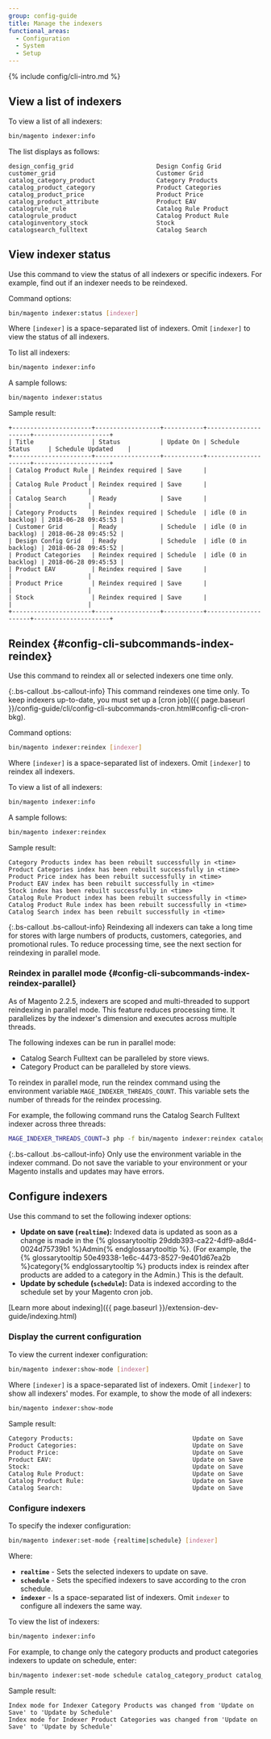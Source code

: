 ```yaml
---
group: config-guide
title: Manage the indexers
functional_areas:
  - Configuration
  - System
  - Setup
---
```


{% include config/cli-intro.md %}

## View a list of indexers

To view a list of all indexers:

```bash
bin/magento indexer:info
```

The list displays as follows:

```
design_config_grid                       Design Config Grid
customer_grid                            Customer Grid
catalog_category_product                 Category Products
catalog_product_category                 Product Categories
catalog_product_price                    Product Price
catalog_product_attribute                Product EAV
catalogrule_rule                         Catalog Rule Product
catalogrule_product                      Catalog Product Rule
cataloginventory_stock                   Stock
catalogsearch_fulltext                   Catalog Search
```

## View indexer status

Use this command to view the status of all indexers or specific indexers. For example, find out if an indexer needs to be reindexed.

Command options:

```bash
bin/magento indexer:status [indexer]
```

Where `[indexer]` is a space-separated list of indexers. Omit `[indexer]` to view the status of all indexers.

To list all indexers:

```bash
bin/magento indexer:info
```

A sample follows:

```bash
bin/magento indexer:status
```

Sample result:

```
+----------------------+------------------+-----------+---------------------+---------------------+
| Title                | Status           | Update On | Schedule Status     | Schedule Updated    |
+----------------------+------------------+-----------+---------------------+---------------------+
| Catalog Product Rule | Reindex required | Save      |                     |                     |
| Catalog Rule Product | Reindex required | Save      |                     |                     |
| Catalog Search       | Ready            | Save      |                     |                     |
| Category Products    | Reindex required | Schedule  | idle (0 in backlog) | 2018-06-28 09:45:53 |
| Customer Grid        | Ready            | Schedule  | idle (0 in backlog) | 2018-06-28 09:45:52 |
| Design Config Grid   | Ready            | Schedule  | idle (0 in backlog) | 2018-06-28 09:45:52 |
| Product Categories   | Reindex required | Schedule  | idle (0 in backlog) | 2018-06-28 09:45:53 |
| Product EAV          | Reindex required | Save      |                     |                     |
| Product Price        | Reindex required | Save      |                     |                     |
| Stock                | Reindex required | Save      |                     |                     |
+----------------------+------------------+-----------+---------------------+---------------------+
```

## Reindex {#config-cli-subcommands-index-reindex}

Use this command to reindex all or selected indexers one time only.

{:.bs-callout .bs-callout-info}
This command reindexes one time only. To keep indexers up-to-date, you must set up a [cron job]({{ page.baseurl }}/config-guide/cli/config-cli-subcommands-cron.html#config-cli-cron-bkg).

Command options:

```bash
bin/magento indexer:reindex [indexer]
```

Where ```[indexer]``` is a space-separated list of indexers. Omit ```[indexer]``` to reindex all indexers.

To view a list of all indexers:

```bash
bin/magento indexer:info
```

A sample follows:

```bash
bin/magento indexer:reindex
```

Sample result:

```
Category Products index has been rebuilt successfully in <time>
Product Categories index has been rebuilt successfully in <time>
Product Price index has been rebuilt successfully in <time>
Product EAV index has been rebuilt successfully in <time>
Stock index has been rebuilt successfully in <time>
Catalog Rule Product index has been rebuilt successfully in <time>
Catalog Product Rule index has been rebuilt successfully in <time>
Catalog Search index has been rebuilt successfully in <time>
```

{:.bs-callout .bs-callout-info}
Reindexing all indexers can take a long time for stores with large numbers of products, customers, categories, and promotional rules. To reduce processing time, see the next section for reindexing in parallel mode.

### Reindex in parallel mode {#config-cli-subcommands-index-reindex-parallel}

As of Magento 2.2.5, indexers are scoped and multi-threaded to support reindexing in parallel mode. This feature reduces processing time. It parallelizes by the indexer's dimension and executes across multiple threads.

The following indexes can be run in parallel mode:
- Catalog Search Fulltext can be paralleled by store views.
- Category Product can be paralleled by store views.

To reindex in parallel mode, run the reindex command using the environment variable `MAGE_INDEXER_THREADS_COUNT`. This variable sets the number of threads for the reindex processing.

For example, the following command runs the Catalog Search Fulltext indexer across three threads:

```bash
MAGE_INDEXER_THREADS_COUNT=3 php -f bin/magento indexer:reindex catalogsearch_fulltext
```

{:.bs-callout .bs-callout-info}
Only use the environment variable in the indexer command. Do not save the variable to your environment or your Magento installs and updates may have errors.

## Configure indexers

Use this command to set the following indexer options:

*  **Update on save (`realtime`):** Indexed data is updated as soon as a change is made in the {% glossarytooltip 29ddb393-ca22-4df9-a8d4-0024d75739b1 %}Admin{% endglossarytooltip %}. (For example, the {% glossarytooltip 50e49338-1e6c-4473-8527-9e401d67ea2b %}category{% endglossarytooltip %} products index is reindex after products are added to a category in the Admin.) This is the default.
* **Update by schedule (`schedule`):** Data is indexed according to the schedule set by your Magento cron job.

[Learn more about indexing]({{ page.baseurl }}/extension-dev-guide/indexing.html)

### Display the current configuration

To view the current indexer configuration:

```bash
bin/magento indexer:show-mode [indexer]
```

Where `[indexer]` is a space-separated list of indexers. Omit `[indexer]` to show all indexers' modes. For example, to show the mode of all indexers:

```bash
bin/magento indexer:show-mode
```

Sample result:

```
Category Products:                                 Update on Save
Product Categories:                                Update on Save
Product Price:                                     Update on Save
Product EAV:                                       Update on Save
Stock:                                             Update on Save
Catalog Rule Product:                              Update on Save
Catalog Product Rule:                              Update on Save
Catalog Search:                                    Update on Save
```

### Configure indexers

To specify the indexer configuration:

```bash
bin/magento indexer:set-mode {realtime|schedule} [indexer]
```

Where:

-   **`realtime`** - Sets the selected indexers to update on save.
-   **`schedule`** - Sets the specified indexers to save according to the cron schedule.
-   **`indexer`** - Is a space-separated list of indexers. Omit `indexer` to configure all indexers the same way.

To view the list of indexers:

```bash
bin/magento indexer:info
```

For example, to change only the category products and product categories indexers to update on schedule, enter:

```bash
bin/magento indexer:set-mode schedule catalog_category_product catalog_product_category
```

Sample result:

```
Index mode for Indexer Category Products was changed from 'Update on Save' to 'Update by Schedule'
Index mode for Indexer Product Categories was changed from 'Update on Save' to 'Update by Schedule'
```
